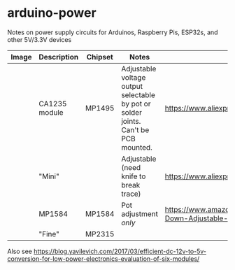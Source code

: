 # arduino-power
Notes on power supply circuits for Arduinos, Raspberry Pis, ESP32s, and other 5V/3.3V devices



| Image | Description | Chipset  | Notes | Link |
| -------------- | -------------- | -------------- | -------------- | -------------- |
| | CA1235 module | MP1495 | Adjustable voltage output selectable by pot or solder joints. Can't be PCB mounted. | https://www.aliexpress.com/item/1005005231661753.html |
| | "Mini" | |  Adjustable (need knife to break trace) | https://www.aliexpress.com/item/4000016739581.html |
| | MP1584 | MP1584 | Pot adjustment _only_ | https://www.amazon.co.uk/DollaTek-MP1584EN-Step-Down-Adjustable-Converter/dp/B07DJ5HZ7G |
| | "Fine" | MP2315 | | |

Also see https://blog.yavilevich.com/2017/03/efficient-dc-12v-to-5v-conversion-for-low-power-electronics-evaluation-of-six-modules/
